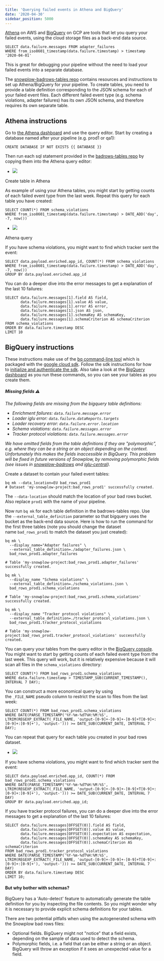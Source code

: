 ```yaml
---
title: 'Querying failed events in Athena and BigQuery'
date: '2020-04-30'
sidebar_position: 5000
---
```


[Athena](https://aws.amazon.com/athena/) on AWS and [BigQuery](https://cloud.google.com/bigquery) on GCP are tools that let you query your failed events, using the cloud storage files as a back-end data source.

```
SELECT data.failure.messages FROM adapter_failures
WHERE from_iso8601_timestamp(data.failure.timestamp) > timestamp '2020-04-01'
```

This is great for debugging your pipeline without the need to load your failed events into a separate database.

The [snowplow-badrows-tables repo](https://github.com/snowplow-incubator/snowplow-badrows-tables) contains resources and instructions to set up Athena/BigQuery for your pipeline. To create tables, you need to provide a table definition corresponding to the JSON schema for each of your failed event files. Each different failed event type (e.g. schema violations, adapter failures) has its own JSON schema, and therefore requires its own separate table.

## Athena instructions

Go to [the Athena dashboard](https://eu-central-1.console.aws.amazon.com/athena/home) and use the query editor. Start by creating a database named after your pipeline (e.g. prod1 or qa1):

```
CREATE DATABASE IF NOT EXISTS {{ DATABASE }}
```

Then run each sql statement provided in the [badrows-tables repo](https://github.com/snowplow-incubator/snowplow-badrows-tables/tree/master/athena) by copying them into the Athena query editor:

- ![](images/athena-create-table.png)

Create table in Athena

As example of using your Athena tables, you might start by getting counts of each failed event type from the last week. Repeat this query for each table you have created:

```
SELECT COUNT(*) FROM schema_violations
WHERE from_iso8601_timestamp(data.failure.timestamp) > DATE_ADD('day', -7, now())
```

- ![](images/athena-count.png)

Athena query

If you have schema violations, you might want to find which tracker sent the event:

```
SELECT data.payload.enriched.app_id, COUNT(*) FROM schema_violations
WHERE from_iso8601_timestamp(data.failure.timestamp) > DATE_ADD('day', -7, now())
GROUP BY data.payload.enriched.app_id
```

You can do a deeper dive into the error messages to get a explanation of the last 10 failures:

```
SELECT data.failure.messages[1].field AS field,
       data.failure.messages[1].value AS value,
       data.failure.messages[1].error AS error,
       data.failure.messages[1].json AS json,
       data.failure.messages[1].schemaKey AS schemaKey,
       data.failure.messages[1].schemaCriterion AS schemaCriterion
FROM schema_violations
ORDER BY data.failure.timestamp DESC
LIMIT 10
```

## BigQuery instructions

These instructions make use of the [bq command-line tool](https://cloud.google.com/bigquery/docs/bq-command-line-tool) which is packaged with the [google cloud sdk](https://cloud.google.com/sdk/docs). Follow the sdk instructions for how to [initialize and authenticate the sdk](https://cloud.google.com/sdk/docs/initializing). Also take a look at the [BigQuery dashboard](https://console.cloud.google.com/bigquery) as you run these commands, so you can see your tables as you create them.

##### Missing fields ⚠️

_The following fields are missing from the bigquery table definitions:_

- _Enrichment failures: `data.failure.message.error`_
- _Loader iglu error: `data.failure.dataReports.targets`_
- _Loader recovery error: `data.failure.error.location`_
- _Schema violations: `data.failure.messages.error`_
- _Tracker protocol violations: `data.failure.messages.error`_

_We have omitted fields from the table definitions if they are "polymorphic", e.g. where they can be a string or an object depending on the context. Unfortunately this makes the fields inaccessible in BigQuery. This problem will be fixed in future versions of Snowplow, by removing polymorphic fields (see issues in [snowplow-badrows](https://github.com/snowplow-incubator/snowplow-badrows/issues/50) and [iglu-central](https://github.com/snowplow/iglu-central/issues/1075))._

Create a dataset to contain your failed event tables:

```
bq mk --data_location=EU bad_rows_prod1
# Dataset 'my-snowplow-project:bad_rows_prod1' successfully created.
```

The `--data-location` should match the location of your bad rows bucket. Also replace `prod1` with the name of your pipeline.

Now run `bq mk` for each table definition in the badrows-tables repo. Use the `--external_table_definition` parameter so that bigquery uses the bucket as the back-end data source. Here is how to run the command for the first three tables (note you should change the dataset name `bad_rows_prod1` to match the dataset you just created):

```
bq mk \
  --display_name="Adapter failures" \
  --external_table_definition=./adapter_failures.json \
  bad_rows_prod1.adapter_failures

# Table 'my-snowplow-project:bad_rows_prod1.adapter_failures' successfully created.

bq mk \
  --display_name "Schema violations" \
  --external_table_definition=./schema_violations.json \
  bad_rows_prod1.schema_violations

# Table 'my-snowplow-project:bad_rows_prod1.schema_violations' successfully created.

bq mk \
  --display_name "Tracker protocol violations" \
  --external_table_definition=./tracker_protocol_violations.json \
  bad_rows_prod1.tracker_protocol_violations

# Table 'my-snowplow-project:bad_rows_prod1.tracker_protocol_violations' successfully created.
```

You can query your tables from the query editor in the [BigQuery console](https://console.cloud.google.com/bigquery). You might want to start by getting counts of each failed event type from the last week. This query will work, but it is relatively expensive because it will scan all files in the `schema_violations` directory:

```
SELECT COUNT(*) FROM bad_rows_prod1.schema_violations
WHERE data.failure.timestamp > TIMESTAMP_SUB(CURRENT_TIMESTAMP(), INTERVAL 7 DAY);
```

You can construct a more economical query by using the `_FILE_NAME` pseudo column to restrict the scan to files from the last week:

```
SELECT COUNT(*) FROM bad_rows_prod1.schema_violations
WHERE DATE(PARSE_TIMESTAMP('%Y-%m-%dT%H:%M:%S', LTRIM(REGEXP_EXTRACT(_FILE_NAME, 'output-[0-9]+-[0-9]+-[0-9]+T[0-9]+:[0-9]+:[0-9]+'), 'output-'))) >= DATE_SUB(CURRENT_DATE, INTERVAL 7 DAY);
```

You can repeat that query for each table you created in your bad rows dataset.

- ![](images/bigquery-count.png)

If you have schema violations, you might want to find which tracker sent the event:

```
SELECT data.payload.enriched.app_id, COUNT(*) FROM bad_rows_prod1.schema_violations
WHERE DATE(PARSE_TIMESTAMP('%Y-%m-%dT%H:%M:%S', LTRIM(REGEXP_EXTRACT(_FILE_NAME, 'output-[0-9]+-[0-9]+-[0-9]+T[0-9]+:[0-9]+:[0-9]+'), 'output-'))) >= DATE_SUB(CURRENT_DATE, INTERVAL 7 DAY)
GROUP BY data.payload.enriched.app_id;
```

If you have tracker protocol failures, you can do a deeper dive into the error messages to get a explanation of the last 10 failures:

```
SELECT data.failure.messages[OFFSET(0)].field AS field,
       data.failure.messages[OFFSET(0)].value AS value,
       data.failure.messages[OFFSET(0)].expectation AS expectation,
       data.failure.messages[OFFSET(0)].schemaKey AS schemaKey,
       data.failure.messages[OFFSET(0)].schemaCriterion AS schemaCriterion
FROM bad_rows_prod1.tracker_protocol_violations
WHERE DATE(PARSE_TIMESTAMP('%Y-%m-%dT%H:%M:%S', LTRIM(REGEXP_EXTRACT(_FILE_NAME, 'output-[0-9]+-[0-9]+-[0-9]+T[0-9]+:[0-9]+:[0-9]+'), 'output-'))) >= DATE_SUB(CURRENT_DATE, INTERVAL 7 DAY)
ORDER BY data.failure.timestamp DESC
LIMIT 10;
```

#### But why bother with schemas?

BigQuery has a 'Auto-detect' feature to automatically generate the table definition for you by inspecting the file contents. So you might wonder why it is necessary to provide explicit schema definitions for your tables.

There are two potential pitfalls when using the autogenerated schema with the Snowplow bad rows files:

- Optional fields. BigQuery might not "notice" that a field exists, depending on the sample of data used to detect the schema.
- Polymorphic fields, i.e. a field that can be either a string or an object. BigQuery will throw an exception if it sees an unexpected value for a field.
